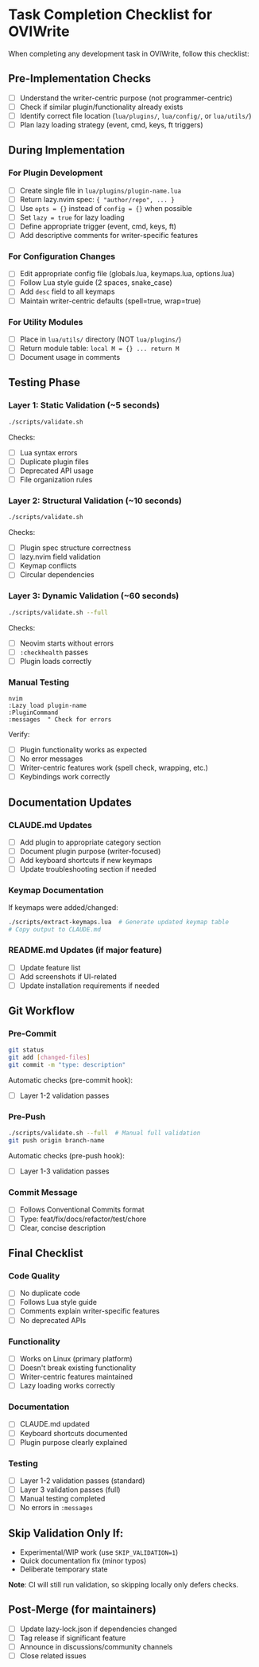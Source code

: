 # Task Completion Checklist for OVIWrite

When completing any development task in OVIWrite, follow this checklist:

## Pre-Implementation Checks

- [ ] Understand the writer-centric purpose (not programmer-centric)
- [ ] Check if similar plugin/functionality already exists
- [ ] Identify correct file location (`lua/plugins/`, `lua/config/`, or `lua/utils/`)
- [ ] Plan lazy loading strategy (event, cmd, keys, ft triggers)

## During Implementation

### For Plugin Development

- [ ] Create single file in `lua/plugins/plugin-name.lua`
- [ ] Return lazy.nvim spec: `{ "author/repo", ... }`
- [ ] Use `opts = {}` instead of `config = {}` when possible
- [ ] Set `lazy = true` for lazy loading
- [ ] Define appropriate trigger (event, cmd, keys, ft)
- [ ] Add descriptive comments for writer-specific features

### For Configuration Changes

- [ ] Edit appropriate config file (globals.lua, keymaps.lua, options.lua)
- [ ] Follow Lua style guide (2 spaces, snake_case)
- [ ] Add `desc` field to all keymaps
- [ ] Maintain writer-centric defaults (spell=true, wrap=true)

### For Utility Modules

- [ ] Place in `lua/utils/` directory (NOT `lua/plugins/`)
- [ ] Return module table: `local M = {} ... return M`
- [ ] Document usage in comments

## Testing Phase

### Layer 1: Static Validation (~5 seconds)

```bash
./scripts/validate.sh
```

Checks:

- [ ] Lua syntax errors
- [ ] Duplicate plugin files
- [ ] Deprecated API usage
- [ ] File organization rules

### Layer 2: Structural Validation (~10 seconds)

```bash
./scripts/validate.sh
```

Checks:

- [ ] Plugin spec structure correctness
- [ ] lazy.nvim field validation
- [ ] Keymap conflicts
- [ ] Circular dependencies

### Layer 3: Dynamic Validation (~60 seconds)

```bash
./scripts/validate.sh --full
```

Checks:

- [ ] Neovim starts without errors
- [ ] `:checkhealth` passes
- [ ] Plugin loads correctly

### Manual Testing

```vim
nvim
:Lazy load plugin-name
:PluginCommand
:messages  " Check for errors
```

Verify:

- [ ] Plugin functionality works as expected
- [ ] No error messages
- [ ] Writer-centric features work (spell check, wrapping, etc.)
- [ ] Keybindings work correctly

## Documentation Updates

### CLAUDE.md Updates

- [ ] Add plugin to appropriate category section
- [ ] Document plugin purpose (writer-focused)
- [ ] Add keyboard shortcuts if new keymaps
- [ ] Update troubleshooting section if needed

### Keymap Documentation

If keymaps were added/changed:

```bash
./scripts/extract-keymaps.lua  # Generate updated keymap table
# Copy output to CLAUDE.md
```

### README.md Updates (if major feature)

- [ ] Update feature list
- [ ] Add screenshots if UI-related
- [ ] Update installation requirements if needed

## Git Workflow

### Pre-Commit

```bash
git status
git add [changed-files]
git commit -m "type: description"
```

Automatic checks (pre-commit hook):

- [ ] Layer 1-2 validation passes

### Pre-Push

```bash
./scripts/validate.sh --full  # Manual full validation
git push origin branch-name
```

Automatic checks (pre-push hook):

- [ ] Layer 1-3 validation passes

### Commit Message

- [ ] Follows Conventional Commits format
- [ ] Type: feat/fix/docs/refactor/test/chore
- [ ] Clear, concise description

## Final Checklist

### Code Quality

- [ ] No duplicate code
- [ ] Follows Lua style guide
- [ ] Comments explain writer-specific features
- [ ] No deprecated APIs

### Functionality

- [ ] Works on Linux (primary platform)
- [ ] Doesn't break existing functionality
- [ ] Writer-centric features maintained
- [ ] Lazy loading works correctly

### Documentation

- [ ] CLAUDE.md updated
- [ ] Keyboard shortcuts documented
- [ ] Plugin purpose clearly explained

### Testing

- [ ] Layer 1-2 validation passes (standard)
- [ ] Layer 3 validation passes (full)
- [ ] Manual testing completed
- [ ] No errors in `:messages`

## Skip Validation Only If:

- Experimental/WIP work (use `SKIP_VALIDATION=1`)
- Quick documentation fix (minor typos)
- Deliberate temporary state

**Note**: CI will still run validation, so skipping locally only defers checks.

## Post-Merge (for maintainers)

- [ ] Update lazy-lock.json if dependencies changed
- [ ] Tag release if significant feature
- [ ] Announce in discussions/community channels
- [ ] Close related issues
